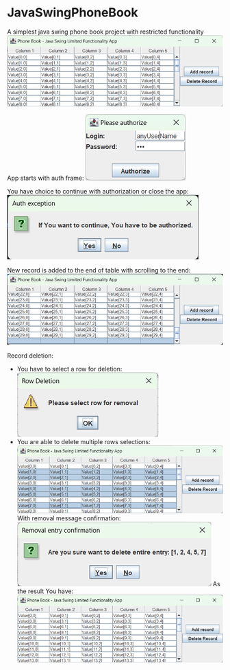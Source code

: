 # JavaSwingPhoneBook
A simplest java swing phone book project with restricted functionality
![Main App image](screenshots/01-MainApp.png)

App starts with auth frame:
![Main App image](screenshots/02-auth.png)

You have choice to continue with authorization or close the app:
![Main App image](screenshots/03-authConfirm.png)

New record is added to the end of table with scrolling to the end:
![Main App image](screenshots/04-newRecord.png)

Record deletion:

* You have to select a row for deletion:
  ![Main App image](screenshots/05-rowDeletion-nothingToDelete.png)
* You are able to delete multiple rows selections:
  ![Main App image](screenshots/06-rowDeletion-multipleSelection.png)
  With removal message confirmation:
  ![Main App image](screenshots/07-rowDeletion-ConfirmationDialog.png)
  As the result You have:
  ![Main App image](screenshots/08-rowDeletion-AfterDeletion.png)






